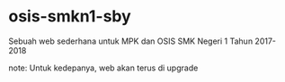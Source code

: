# osis-smkn1-sby

Sebuah web sederhana untuk MPK dan OSIS SMK Negeri 1 Tahun 2017-2018

note: Untuk kedepanya, web akan terus di upgrade
